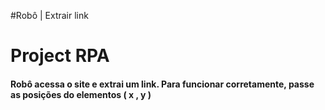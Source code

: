 #Robô | Extrair link
<div><h1>Project RPA</h1>
<h4>Robô acessa o site e extrai um link. Para funcionar corretamente, passe as posições do elementos ( x , y )</h4>
